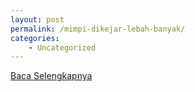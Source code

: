 ```yaml
---
layout: post
permalink: /mimpi-dikejar-lebah-banyak/
categories:
    - Uncategorized
---
```


[Baca Selengkapnya](/10)